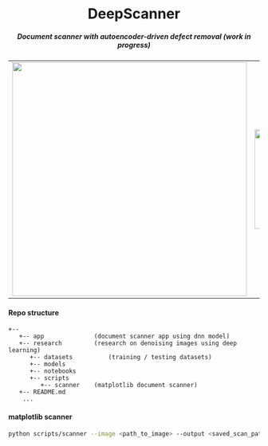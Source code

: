 <h1 align="center">DeepScanner</h1>
<h5 align="center">Document scanner with autoencoder-driven defect removal (work in progress)</h5>

<div style="text-align: center"><table><tr>
  <td style="text-align: center">
    <img src="https://github.com/wysockipiotr/deep-scanner/blob/assets/img/demo.gif" width="470" />
  </td>
  <td style="text-align: center">
    <img src="https://github.com/wysockipiotr/deep-scanner/blob/assets/img/mobile2.jpg" width="200"/>
  </td>
  <td style="text-align: center">
    <img src="https://github.com/wysockipiotr/deep-scanner/blob/assets/img/mobile1.jpg" width="200" />
  </td>
</tr></table></div>

#### Repo structure

```
+-- 
   +-- app              (document scanner app using dnn model)
   +-- research         (research on denoising images using deep learning)  
      +-- datasets          (training / testing datasets)
      +-- models
      +-- notebooks
      +-- scripts
         +-- scanner    (matplotlib document scanner)
   +-- README.md
    ...
```

#### matplotlib scanner
```sh
python scripts/scanner --image <path_to_image> --output <saved_scan_path>
```
